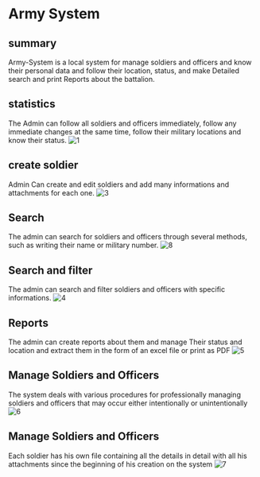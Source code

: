 # Army System

## summary ## 
Army-System is a local system for manage soldiers and officers and know their personal data and follow their location, status, and make Detailed search and print Reports about the battalion. 

## statistics ## 
The Admin can follow all soldiers and officers immediately, follow any immediate changes at the same time, follow their military locations and know their status.
![1](https://github.com/islam99voda/Army-System-/assets/82874174/43b49c01-f8f0-443e-8fa2-85dd00044a26)

## create soldier ## 
Admin Can create and edit soldiers and add many informations and attachments for each one.
![3](https://github.com/islam99voda/Army-System-/assets/82874174/cb97af18-7b24-46c8-be23-36b59af8d1b2)

## Search ## 
The admin can search for soldiers and officers through several methods, such as writing their name or military number.
![8](https://github.com/islam99voda/Army-System-/assets/82874174/4c6bbf79-03ef-491a-9c5f-8cd0c076c9f7)

## Search and filter ## 
The admin can search and filter soldiers and officers with specific informations. 
![4](https://github.com/islam99voda/Army-System-/assets/82874174/f551eaa8-8255-45bc-8b92-34230acb8af2)

## Reports ## 
The admin can create reports about them and manage Their status and location and extract them in the form of an excel file or print as PDF 
![5](https://github.com/islam99voda/Army-System-/assets/82874174/3b8845d0-1228-4141-bb5d-86d54dbb814d)

## Manage Soldiers and Officers  ## 
The system deals with various procedures for professionally managing soldiers and officers that may occur either intentionally or unintentionally
![6](https://github.com/islam99voda/Army-System-/assets/82874174/c13bc359-2dee-4a06-b54b-7f173318dc50)


## Manage Soldiers and Officers  ## 
Each soldier has his own file containing all the details in detail with all his attachments since the beginning of his creation on the system
![7](https://github.com/islam99voda/Army-System-/assets/82874174/95a5e685-ab0f-4bcb-a095-51ccfe9b61da)










